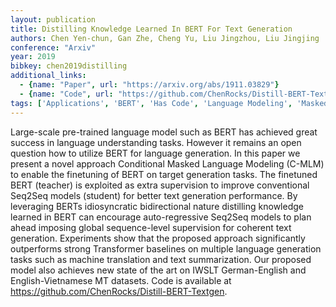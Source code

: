 ```yaml
---
layout: publication
title: Distilling Knowledge Learned In BERT For Text Generation
authors: Chen Yen-chun, Gan Zhe, Cheng Yu, Liu Jingzhou, Liu Jingjing
conference: "Arxiv"
year: 2019
bibkey: chen2019distilling
additional_links:
  - {name: "Paper", url: "https://arxiv.org/abs/1911.03829"}
  - {name: "Code", url: "https://github.com/ChenRocks/Distill-BERT-Textgen"}
tags: ['Applications', 'BERT', 'Has Code', 'Language Modeling', 'Masked Language Model', 'Model Architecture', 'Pretraining Methods', 'RAG', 'Transformer']
---
```

Large-scale pre-trained language model such as BERT has achieved great success in language understanding tasks. However it remains an open question how to utilize BERT for language generation. In this paper we present a novel approach Conditional Masked Language Modeling (C-MLM) to enable the finetuning of BERT on target generation tasks. The finetuned BERT (teacher) is exploited as extra supervision to improve conventional Seq2Seq models (student) for better text generation performance. By leveraging BERTs idiosyncratic bidirectional nature distilling knowledge learned in BERT can encourage auto-regressive Seq2Seq models to plan ahead imposing global sequence-level supervision for coherent text generation. Experiments show that the proposed approach significantly outperforms strong Transformer baselines on multiple language generation tasks such as machine translation and text summarization. Our proposed model also achieves new state of the art on IWSLT German-English and English-Vietnamese MT datasets. Code is available at https://github.com/ChenRocks/Distill-BERT-Textgen.
